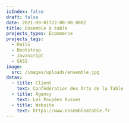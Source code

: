 ```yaml
---
isIndex: false
draft: false
date: 2021-09-01T22:00:00.000Z
title: Ensemble à table
projects_types: Ecommerce
projects_tags:
  - Rails
  - Bootstrap
  - Javascript
  - SASS
image:
  src: /images/uploads/ensemble.jpg
datas:
  - title: Client
    text: Confédération des Arts de la Table
  - title: Agency
    text: Les Poupées Russes
  - title: Website
    text: https://www.ensembleatable.fr
---
```

